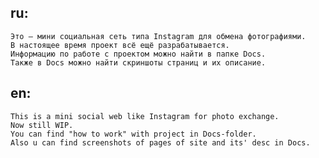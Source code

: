 ## ru:
	Это — мини социальная сеть типа Instagram для обмена фотографиями.
	В настоящее время проект всё ещё разрабатывается.
	Информацию по работе с проектом можно найти в папке Docs.
	Также в Docs можно найти скриншоты страниц и их описание.

## en: 
	This is a mini social web like Instagram for photo exchange.
	Now still WIP.
	You can find "how to work" with project in Docs-folder.
	Also u can find screenshots of pages of site and its' desc in Docs.
